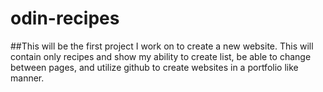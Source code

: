 # odin-recipes
##This will be the first project I work on to create a new website. This will contain only recipes and show my ability to create list, be able to change between pages, and utilize github to create websites in a portfolio like manner. 
